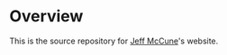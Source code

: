 # Overview #

This is the source repository for [Jeff McCune](http://www.metamachine.net)'s
website.

